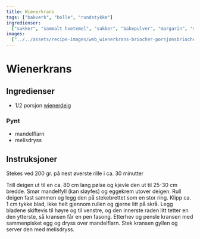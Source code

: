 ```yaml
---
title: Wienerkrans
tags: ["bakverk", "bolle", "rundstykke"]
ingredienser:
  ["sukker", "sammalt hvetemel", "sukker", "bakepulver", "margarin", "sur melk"]
images:
  ["../../assets/recipe-images/web_wienerkrans-briocher-porsjonsbriocher.jpg"]
---
```


# Wienerkrans

## Ingredienser

- 1/2 porsjon [wienerdeig](./wienerdeig)

### Pynt

- mandelflarn
- melisdryss

## Instruksjoner

Stekes ved 200 gr. på nest øverste rille i ca. 30 minutter

Trill deigen ut til en ca. 80 cm lang pølse og kjevle den ut til 25-30 cm bredde. Smør mandelfyll (kan sløyfes) og eggekrem utover deigen. Rull deigen fast sammen og legg den på stekebrettet som en stor ring. Klipp ca. 1 cm tykke blad, ikke helt gjennom rullen og gjerne litt på skrå. Legg bladene skiftevis til høyre og til venstre, og den innerste raden litt tetter en den ytterste, så kransen får en pen fasong. Etterhev og pensle kransen med sammenpisket egg og dryss over mandelflarn. Stek kransen gyllen og server den med melisdryss.
